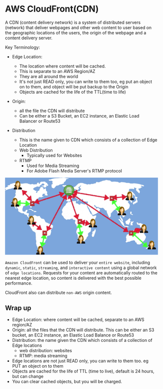 # AWS CloudFront(CDN)

A CDN (content delivery network) is a system of distributed servers (network) that deliver webpages and other web content to user based on the geographic locations of the users, the origin of the webpage and a content delivery server.

Key Terminology:

* Edge Location:
  * The location where content will be cached.
  * This is separate to an AWS Region/AZ
  * They are all around the world
  * It's not just READ only, you can write to them too, eg put an object on to them, and object will be put backup to the Origin
  * Objects are cached for the life of the TTL(time to life)


* Origin:
  * all the file the CDN will distribute
  * Can be either a S3 Bucket, an EC2 instance, an Elastic Load Balancer or Route53
* Distribution
  * This is the name given to CDN which consists of a collection of Edge Location
  * Web Distribution
    * Typically used for Websites
  * RTMP
    * Used for Media Streaming
    * For Adobe Flash Media Server's RTMP protocol


![CDN](../images/aws_cloudfront/cdn.png)

`Amazon CloudFront` can be used to deliver your `entire website`, including `dynamic`, `static`, `streaming`, and `interactive content` using a global network of `edge locations`. Requests for your content are automatically routed to the nearest edge location, so content is delivered with the best possible performance.

CloudFront also can distribute `non-AWS` origin content.

## Wrap up

* Edge Location: where content will be cached, separate to an AWS region/AZ
* Origin: all the files that the CDN will distribute. This can be either an S3 bucket, an EC2 instance, an Elastic Load Balance or Route53
* Distribution: the name given the CDN which consists of a collection of Edge locations
  * web distribution: websites
  * RTMP: media streaming
* Edge locations are not just READ only, you can write to them too. eg PUT an object on to them
* Objects are cached for the life of TTL (time to live), default is 24 hours, but can change
* You can clear cached objects, but you will be charged.
